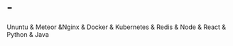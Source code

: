 # -
Ununtu &amp; Meteor &amp;Nginx &amp; Docker &amp; Kubernetes &amp; Redis &amp; Node &amp; React &amp; Python &amp; Java
